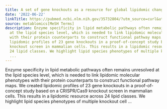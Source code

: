 ```yaml
---
title: A set of gene knockouts as a resource for global lipidomic changes
date: '2022-06-22'
linkTitle: https://pubmed.ncbi.nlm.nih.gov/35732804/?utm_source=curl&utm_medium=rss&utm_campaign=pubmed-2&utm_content=1Zkrxt7ktlCbHBXEV3v65xxSnkSWNsJ1A6Fq3gBniKhGfIUslK&fc=20210907212339&ff=20220625212435&v=2.17.6
source: metablomics[MeSH Terms]
description: Enzyme specificity in lipid metabolic pathways often remains unresolved
  at the lipid species level, which is needed to link lipidomic molecular phenotypes
  with their protein counterparts to construct functional pathway maps. We created
  lipidomic profiles of 23 gene knockouts in a proof-of-concept study based on a CRISPR/Cas9
  knockout screen in mammalian cells. This results in a lipidomic resource across
  24 lipid classes. We highlight lipid species phenotypes of multiple knockout cell
  ...
---
```

Enzyme specificity in lipid metabolic pathways often remains unresolved at the lipid species level, which is needed to link lipidomic molecular phenotypes with their protein counterparts to construct functional pathway maps. We created lipidomic profiles of 23 gene knockouts in a proof-of-concept study based on a CRISPR/Cas9 knockout screen in mammalian cells. This results in a lipidomic resource across 24 lipid classes. We highlight lipid species phenotypes of multiple knockout cell ...